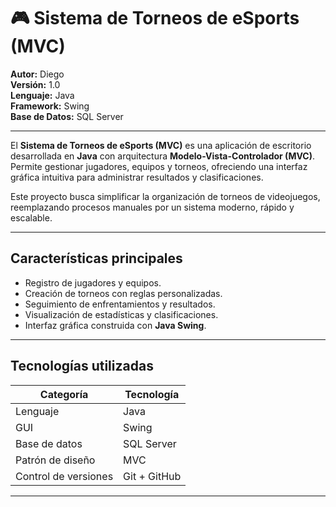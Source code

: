 # 🎮 Sistema de Torneos de eSports (MVC)

**Autor:** Diego  
**Versión:** 1.0  
**Lenguaje:** Java  
**Framework:** Swing  
**Base de Datos:** SQL Server

---

El **Sistema de Torneos de eSports (MVC)** es una aplicación de escritorio desarrollada en **Java** con arquitectura **Modelo-Vista-Controlador (MVC)**.  
Permite gestionar jugadores, equipos y torneos, ofreciendo una interfaz gráfica intuitiva para administrar resultados y clasificaciones.

Este proyecto busca simplificar la organización de torneos de videojuegos, reemplazando procesos manuales por un sistema moderno, rápido y escalable.

---

## Características principales
- Registro de jugadores y equipos.  
- Creación de torneos con reglas personalizadas.  
- Seguimiento de enfrentamientos y resultados.  
- Visualización de estadísticas y clasificaciones.  
- Interfaz gráfica construida con **Java Swing**.  

---

## Tecnologías utilizadas
| Categoría | Tecnología |
|------------|-------------|
| Lenguaje | Java |
| GUI | Swing |
| Base de datos | SQL Server |
| Patrón de diseño | MVC |
| Control de versiones | Git + GitHub |

---
